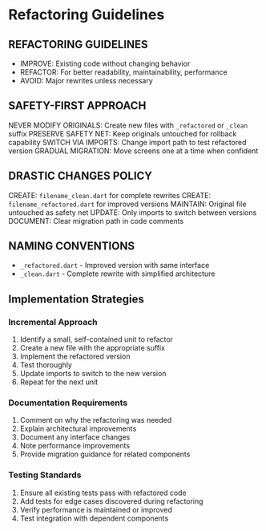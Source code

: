 # Refactoring Guidelines

## REFACTORING GUIDELINES
- IMPROVE: Existing code without changing behavior
- REFACTOR: For better readability, maintainability, performance
- AVOID: Major rewrites unless necessary

## SAFETY-FIRST APPROACH
NEVER MODIFY ORIGINALS: Create new files with `_refactored` or `_clean` suffix
PRESERVE SAFETY NET: Keep originals untouched for rollback capability
SWITCH VIA IMPORTS: Change import path to test refactored version
GRADUAL MIGRATION: Move screens one at a time when confident

## DRASTIC CHANGES POLICY
CREATE: `filename_clean.dart` for complete rewrites
CREATE: `filename_refactored.dart` for improved versions
MAINTAIN: Original file untouched as safety net
UPDATE: Only imports to switch between versions
DOCUMENT: Clear migration path in code comments

## NAMING CONVENTIONS
- `_refactored.dart` - Improved version with same interface
- `_clean.dart` - Complete rewrite with simplified architecture

## Implementation Strategies

### Incremental Approach
1. Identify a small, self-contained unit to refactor
2. Create a new file with the appropriate suffix
3. Implement the refactored version
4. Test thoroughly
5. Update imports to switch to the new version
6. Repeat for the next unit

### Documentation Requirements
1. Comment on why the refactoring was needed
2. Explain architectural improvements
3. Document any interface changes
4. Note performance improvements
5. Provide migration guidance for related components

### Testing Standards
1. Ensure all existing tests pass with refactored code
2. Add tests for edge cases discovered during refactoring
3. Verify performance is maintained or improved
4. Test integration with dependent components
